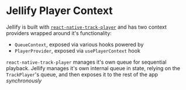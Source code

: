 # Jellify Player Context

Jellify is built with [`react-native-track-player`](https://rntp.dev) and has two context providers wrapped around it's functionality:

- `QueueContext`, exposed via various hooks powered by 
- `PlayerProvider`, exposed via `usePlayerContext` hook

`react-native-track-player` manages it's own queue for sequential playback. Jellify manages it's own internal queue in state, relying on the `TrackPlayer`'s queue, and then exposes it to the rest of the app *synchronously*
